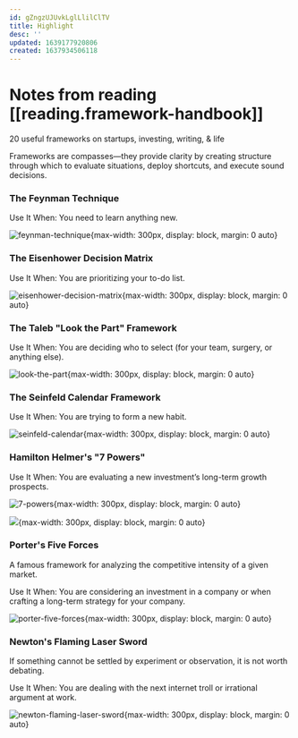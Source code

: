 ```yaml
---
id: gZngzUJUvkLglLlilClTV
title: Highlight
desc: ''
updated: 1639177920806
created: 1637934506118
---
```

# Notes from reading [[reading.framework-handbook]]

20 useful frameworks on startups, investing, writing, & life

Frameworks are compasses—they provide clarity by creating structure through which to evaluate situations, deploy shortcuts, and execute sound decisions.

### The Feynman Technique
Use It When: You need to learn anything new.

![feynman-technique](https://cdn.substack.com/image/fetch/f_auto,q_auto:good,fl_progressive:steep/https%3A%2F%2Fbucketeer-e05bbc84-baa3-437e-9518-adb32be77984.s3.amazonaws.com%2Fpublic%2Fimages%2F84a2be3f-306f-40b5-bcd3-bbe710bb1c0a_1600x900.png){max-width: 300px, display: block, margin: 0 auto}

### The Eisenhower Decision Matrix
Use It When: You are prioritizing your to-do list.

![eisenhower-decision-matrix](https://cdn.substack.com/image/fetch/f_auto,q_auto:good,fl_progressive:steep/https%3A%2F%2Fbucketeer-e05bbc84-baa3-437e-9518-adb32be77984.s3.amazonaws.com%2Fpublic%2Fimages%2Ffdab8da1-4de3-4341-9d84-c61650ca2ad0_1600x900.png){max-width: 300px, display: block, margin: 0 auto}

### The Taleb "Look the Part" Framework
Use It When: You are deciding who to select (for your team, surgery, or anything else).

![look-the-part](https://cdn.substack.com/image/fetch/f_auto,q_auto:good,fl_progressive:steep/https%3A%2F%2Fbucketeer-e05bbc84-baa3-437e-9518-adb32be77984.s3.amazonaws.com%2Fpublic%2Fimages%2F2bbdec29-1574-4771-a785-e44681f76ae3_1600x900.png){max-width: 300px, display: block, margin: 0 auto}

### The Seinfeld Calendar Framework
Use It When: You are trying to form a new habit.

![seinfeld-calendar](https://cdn.substack.com/image/fetch/f_auto,q_auto:good,fl_progressive:steep/https%3A%2F%2Fbucketeer-e05bbc84-baa3-437e-9518-adb32be77984.s3.amazonaws.com%2Fpublic%2Fimages%2F7cab6e9d-2e0a-4430-b4af-f11071005818_1600x900.png){max-width: 300px, display: block, margin: 0 auto}

### Hamilton Helmer's "7 Powers"
Use It When: You are evaluating a new investment’s long-term growth prospects.

![7-powers](https://cdn.substack.com/image/fetch/f_auto,q_auto:good,fl_progressive:steep/https%3A%2F%2Fbucketeer-e05bbc84-baa3-437e-9518-adb32be77984.s3.amazonaws.com%2Fpublic%2Fimages%2F0ff04b4a-9c8b-4305-bd9e-32cc0357366c_1600x900.png){max-width: 300px, display: block, margin: 0 auto}

![](https://cdn.substack.com/image/fetch/f_auto,q_auto:good,fl_progressive:steep/https%3A%2F%2Fbucketeer-e05bbc84-baa3-437e-9518-adb32be77984.s3.amazonaws.com%2Fpublic%2Fimages%2F1f1f58e2-abfe-43cc-a6ed-1bf95f44f0b7_1600x900.png){max-width: 300px, display: block, margin: 0 auto}

### Porter's Five Forces
A famous framework for analyzing the competitive intensity of a given market.

Use It When: You are considering an investment in a company or when crafting a long-term strategy for your company.

![porter-five-forces](https://cdn.substack.com/image/fetch/f_auto,q_auto:good,fl_progressive:steep/https%3A%2F%2Fbucketeer-e05bbc84-baa3-437e-9518-adb32be77984.s3.amazonaws.com%2Fpublic%2Fimages%2F37de6914-a6d6-445d-9699-bc8a229fd9f2_1600x900.png){max-width: 300px, display: block, margin: 0 auto}

### Newton's Flaming Laser Sword
If something cannot be settled by experiment or observation, it is not worth debating.

Use It When: You are dealing with the next internet troll or irrational argument at work.

![newton-flaming-laser-sword](https://cdn.substack.com/image/fetch/f_auto,q_auto:good,fl_progressive:steep/https%3A%2F%2Fbucketeer-e05bbc84-baa3-437e-9518-adb32be77984.s3.amazonaws.com%2Fpublic%2Fimages%2F763a669a-b0f7-4e5f-b915-7b9917df552e_1600x900.png){max-width: 300px, display: block, margin: 0 auto}
